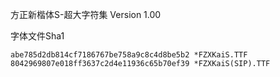 方正新楷体S-超大字符集 Version 1.00

字体文件Sha1
```
abe785d2db814cf7186767be758a9c8c4d8be5b2 *FZXKaiS.TTF
8042969807e018ff3637c2d4e11936c65b70ef39 *FZXKaiS(SIP).TTF
```
